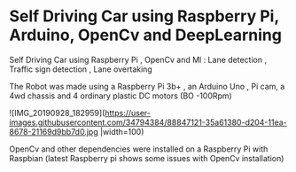 # Self Driving Car using Raspberry Pi, Arduino, OpenCv and DeepLearning
Self Driving Car using Raspberry Pi , OpenCv and Ml : Lane detection , Traffic sign detection , Lane overtaking

The Robot was made using a Raspberry Pi 3b+ , an Arduino Uno , Pi cam, a 4wd chassis and 4 ordinary plastic DC motors (BO -100Rpm)

![IMG_20190928_182959](https://user-images.githubusercontent.com/34794384/88847121-35a61380-d204-11ea-8678-21169d9bb7d0.jpg |width=100)



OpenCv and other dependencies were installed on a Raspberry Pi with Raspbian (latest Raspberry pi shows some issues with OpenCv installation)

